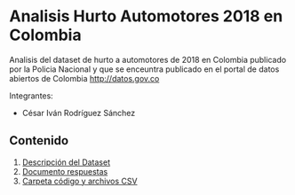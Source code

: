 # Analisis Hurto Automotores 2018 en Colombia
Analisis del dataset de hurto a automotores de 2018 en Colombia publicado por la Policia Nacional y que se enceuntra publicado en el portal de datos abiertos de Colombia http://datos.gov.co

Integrantes:
* César Iván Rodríguez Sánchez


## Contenido

1. [Descripción del Dataset](./descripcion.md)
1. [Documento respuestas](./Practica2.pdf)
1. [Carpeta código y archivos CSV](./src)
